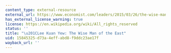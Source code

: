 ```yaml
---
content_type: external-resource
external_url: https://www.economist.com/leaders/2015/03/26/the-wise-man-of-the-east
has_external_license_warning: true
license: https://en.wikipedia.org/wiki/All_rights_reserved
status: ''
title: "\u201CLee Kuan Yew: The Wise Man of the East"
uid: 15845325-d73a-4eff-abd8-f9ddc23ae17f
wayback_url: ''
---
```

